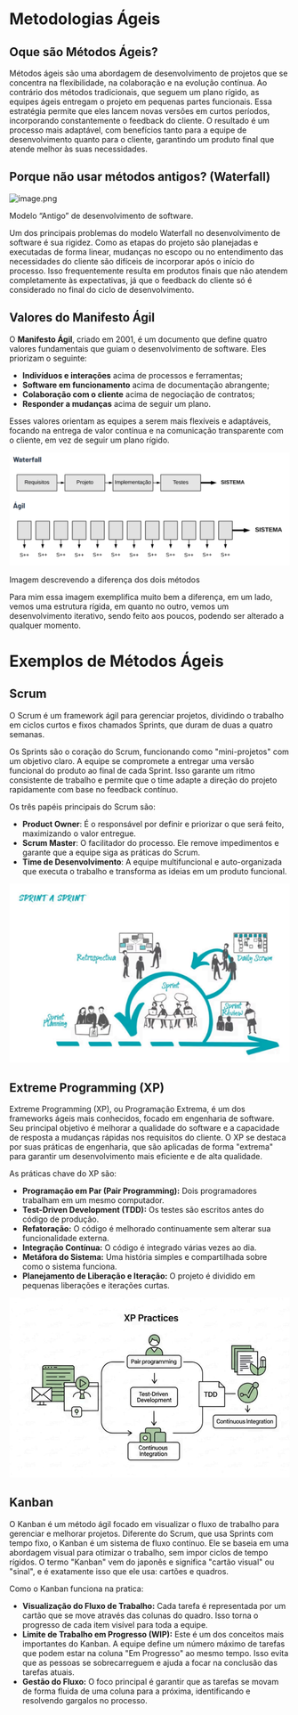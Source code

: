 # Metodologias Ágeis

## Oque são Métodos Ágeis?

Métodos ágeis são uma abordagem de desenvolvimento de projetos que se concentra na flexibilidade, na colaboração e na evolução contínua. Ao contrário dos métodos tradicionais, que seguem um plano rígido, as equipes ágeis entregam o projeto em pequenas partes funcionais. Essa estratégia permite que eles lancem novas versões em curtos períodos, incorporando constantemente o feedback do cliente. O resultado é um processo mais adaptável, com benefícios tanto para a equipe de desenvolvimento quanto para o cliente, garantindo um produto final que atende melhor às suas necessidades.

## Porque não usar métodos antigos? (Waterfall)

![image.png](https://github.com/unb-mds/2025-2-Squad-09/blob/7e92c58260f62ed5ae1de61b11e2db54e2dafb4c/doc/Metodologias%20%C3%81geis%20Fotos/image.png)

Modelo “Antigo” de desenvolvimento de software.

Um dos principais problemas do modelo Waterfall no desenvolvimento de software é sua rigidez. Como as etapas do projeto são planejadas e executadas de forma linear, mudanças no escopo ou no entendimento das necessidades do cliente são difíceis de incorporar após o início do processo. Isso frequentemente resulta em produtos finais que não atendem completamente às expectativas, já que o feedback do cliente só é considerado no final do ciclo de desenvolvimento.

## Valores do Manifesto Ágil

O **Manifesto Ágil**, criado em 2001, é um documento que define quatro valores fundamentais que guiam o desenvolvimento de software. Eles priorizam o seguinte:

- **Indivíduos e interações** acima de processos e ferramentas;
- **Software em funcionamento** acima de documentação abrangente;
- **Colaboração com o cliente** acima de negociação de contratos;
- **Responder a mudanças** acima de seguir um plano.

Esses valores orientam as equipes a serem mais flexíveis e adaptáveis, focando na entrega de valor contínua e na comunicação transparente com o cliente, em vez de seguir um plano rígido.

![image.png](image%201.png)

Imagem descrevendo a diferença dos dois métodos

Para mim essa imagem exemplifica muito bem a diferença, em um lado, vemos uma estrutura rígida, em quanto no outro, vemos um desenvolvimento iterativo, sendo feito aos poucos, podendo ser alterado a qualquer momento.

# Exemplos de Métodos Ágeis

## Scrum

O Scrum é um framework ágil para gerenciar projetos, dividindo o trabalho em ciclos curtos e fixos chamados Sprints, que duram de duas a quatro semanas.

Os Sprints são o coração do Scrum, funcionando como "mini-projetos" com um objetivo claro. A equipe se compromete a entregar uma versão funcional do produto ao final de cada Sprint. Isso garante um ritmo consistente de trabalho e permite que o time adapte a direção do projeto rapidamente com base no feedback contínuo.

Os três papéis principais do Scrum são:

- **Product Owner**: É o responsável por definir e priorizar o que será feito, maximizando o valor entregue.
- **Scrum Master**: O facilitador do processo. Ele remove impedimentos e garante que a equipe siga as práticas do Scrum.
- **Time de Desenvolvimento**: A equipe multifuncional e auto-organizada que executa o trabalho e transforma as ideias em um produto funcional.

![image.png](image%202.png)

## Extreme Programming (XP)

Extreme Programming (XP), ou Programação Extrema, é um dos frameworks ágeis mais conhecidos, focado em engenharia de software. Seu principal objetivo é melhorar a qualidade do software e a capacidade de resposta a mudanças rápidas nos requisitos do cliente. O XP se destaca por suas práticas de engenharia, que são aplicadas de forma "extrema" para garantir um desenvolvimento mais eficiente e de alta qualidade.

As práticas chave do XP são:

- **Programação em Par (Pair Programming):** Dois programadores trabalham em um mesmo computador.
- **Test-Driven Development (TDD):** Os testes são escritos antes do código de produção.
- **Refatoração:** O código é melhorado continuamente sem alterar sua funcionalidade externa.
- **Integração Contínua:** O código é integrado várias vezes ao dia.
- **Metáfora do Sistema:** Uma história simples e compartilhada sobre como o sistema funciona.
- **Planejamento de Liberação e Iteração:** O projeto é dividido em pequenas liberações e iterações curtas.

![image.png](image%203.png)

## Kanban

O Kanban é um método ágil focado em visualizar o fluxo de trabalho para gerenciar e melhorar projetos. Diferente do Scrum, que usa Sprints com tempo fixo, o Kanban é um sistema de fluxo contínuo. Ele se baseia em uma abordagem visual para otimizar o trabalho, sem impor ciclos de tempo rígidos. O termo "Kanban" vem do japonês e significa "cartão visual" ou "sinal", e é exatamente isso que ele usa: cartões e quadros.

Como o Kanban funciona na pratica:

- **Visualização do Fluxo de Trabalho:** Cada tarefa é representada por um cartão que se move através das colunas do quadro. Isso torna o progresso de cada item visível para toda a equipe.
- **Limite de Trabalho em Progresso (WIP):** Este é um dos conceitos mais importantes do Kanban. A equipe define um número máximo de tarefas que podem estar na coluna "Em Progresso" ao mesmo tempo. Isso evita que as pessoas se sobrecarreguem e ajuda a focar na conclusão das tarefas atuais.
- **Gestão do Fluxo:** O foco principal é garantir que as tarefas se movam de forma fluida de uma coluna para a próxima, identificando e resolvendo gargalos no processo.
